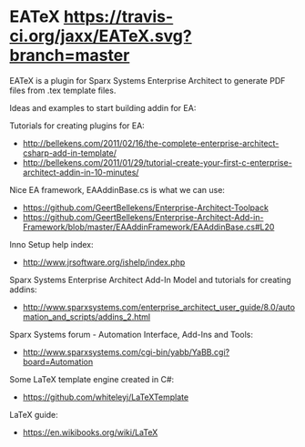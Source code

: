 # EATeX https://travis-ci.org/jaxx/EATeX.svg?branch=master

EATeX is a plugin for Sparx Systems Enterprise Architect to generate PDF files from .tex template files.

Ideas and examples to start building addin for EA:

Tutorials for creating plugins for EA:

* <http://bellekens.com/2011/02/16/the-complete-enterprise-architect-csharp-add-in-template/>
* <http://bellekens.com/2011/01/29/tutorial-create-your-first-c-enterprise-architect-addin-in-10-minutes/>

Nice EA framework, EAAddinBase.cs is what we can use:

* <https://github.com/GeertBellekens/Enterprise-Architect-Toolpack>
* <https://github.com/GeertBellekens/Enterprise-Architect-Add-in-Framework/blob/master/EAAddinFramework/EAAddinBase.cs#L20>

Inno Setup help index:

* <http://www.jrsoftware.org/ishelp/index.php>

Sparx Systems Enterprise Architect Add-In Model and tutorials for creating addins:

* <http://www.sparxsystems.com/enterprise_architect_user_guide/8.0/automation_and_scripts/addins_2.html>

Sparx Systems forum - Automation Interface, Add-Ins and Tools:

* <http://www.sparxsystems.com/cgi-bin/yabb/YaBB.cgi?board=Automation>

Some LaTeX template engine created in C#:

* <https://github.com/whiteleyj/LaTeXTemplate>

LaTeX guide:

* <https://en.wikibooks.org/wiki/LaTeX>

